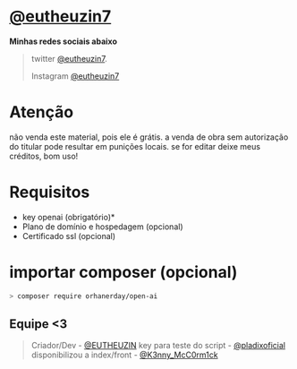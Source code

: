 # **[@eutheuzin7](https://github.com/eutheuzin7)**
**Minhas redes sociais abaixo**

> twitter [@eutheuzin7](https://twitter.com/eutheuzin7).
> 
> Instagram [@eutheuzin7](https://instagram.com/eutheuzin7)

# Atenção
não venda este material, pois ele é grátis. a venda de obra sem autorização do titular pode resultar em punições locais. se for editar deixe meus créditos, bom uso!

# Requisitos
- key openai (obrigatório)*
- Plano de domínio e hospedagem (opcional)
- Certificado ssl (opcional)

# importar composer (opcional)
```sh
> composer require orhanerday/open-ai
```

## Equipe <3
> Criador/Dev - [@EUTHEUZIN](https://t.me/EUTHEUZIN)
> key para teste do script - [@pladixoficial](https://t.me/pladixoficial)
> disponibilizou a index/front - [@K3nny_McC0rm1ck](https://t.me/K3nny_McC0rm1ck)
